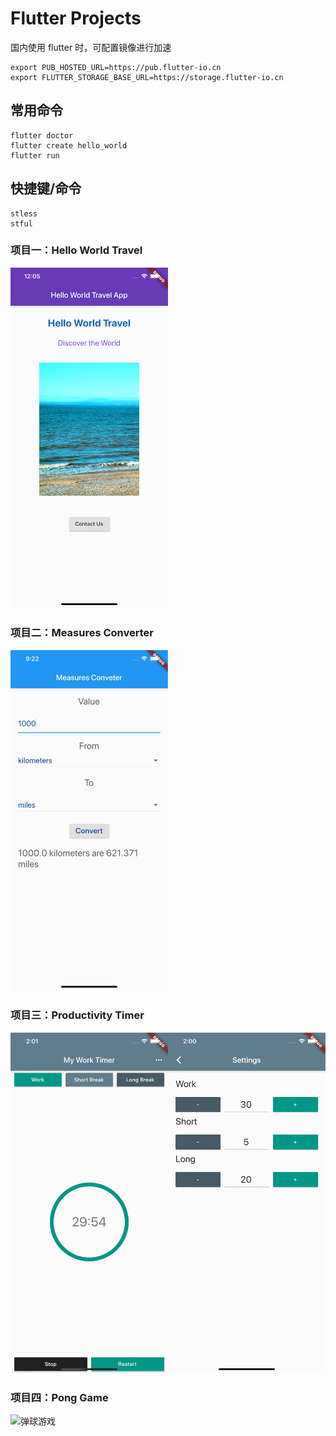 # Flutter Projects

国内使用 flutter 时，可配置镜像进行加速

```
export PUB_HOSTED_URL=https://pub.flutter-io.cn
export FLUTTER_STORAGE_BASE_URL=https://storage.flutter-io.cn
```

## 常用命令

```
flutter doctor
flutter create hello_world
flutter run
```

## 快捷键/命令
```
stless
stful
```

### 项目一：Hello World Travel 
<img src="./images/hello-world-travel.jpg" alt="Hello World Travel" width="50%" >

### 项目二：Measures Converter
<img src="./images/converter.jpg" alt="Measures Converter" width="50%" >

### 项目三：Productivity Timer
<img src="./images/productivity_timer_main.jpg" width="50%" alt="定时器项目最终效果" ><img src="./images/productivity_timer_settings.jpg" width="50%" alt="定时器项目配置页面" >


### 项目四：Pong Game
<img src="./images/pong-game.gif" width="50%" alt="弹球游戏" >